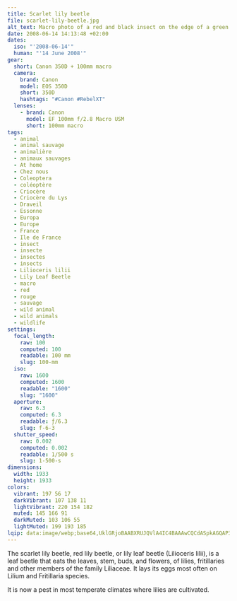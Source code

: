```yaml
---
title: Scarlet lily beetle
file: scarlet-lily-beetle.jpg
alt_text: Macro photo of a red and black insect on the edge of a green leaf
date: 2008-06-14 14:13:48 +02:00
dates:
  iso: "'2008-06-14'"
  human: "'14 June 2008'"
gear:
  short: Canon 350D + 100mm macro
  camera:
    brand: Canon
    model: EOS 350D
    short: 350D
    hashtags: "#Canon #RebelXT"
  lenses:
    - brand: Canon
      model: EF 100mm f/2.8 Macro USM
      short: 100mm macro
tags:
  - animal
  - animal sauvage
  - animalière
  - animaux sauvages
  - At home
  - Chez nous
  - Coleoptera
  - coléoptère
  - Criocère
  - Criocère du Lys
  - Draveil
  - Essonne
  - Europa
  - Europe
  - France
  - Ile de France
  - insect
  - insecte
  - insectes
  - insects
  - Lilioceris lilii
  - Lily Leaf Beetle
  - macro
  - red
  - rouge
  - sauvage
  - wild animal
  - wild animals
  - wildlife
settings:
  focal_length:
    raw: 100
    computed: 100
    readable: 100 mm
    slug: 100-mm
  iso:
    raw: 1600
    computed: 1600
    readable: "1600"
    slug: "1600"
  aperture:
    raw: 6.3
    computed: 6.3
    readable: ƒ/6.3
    slug: f-6-3
  shutter_speed:
    raw: 0.002
    computed: 0.002
    readable: 1/500 s
    slug: 1-500-s
dimensions:
  width: 1933
  height: 1933
colors:
  vibrant: 197 56 17
  darkVibrant: 107 138 11
  lightVibrant: 220 154 182
  muted: 145 166 91
  darkMuted: 103 106 55
  lightMuted: 199 193 185
lqip: data:image/webp;base64,UklGRjoBAABXRUJQVlA4IC4BAAAwCQCdASpkAGQAP3G20GK0v7U5o1maA/AuCUDfA3MSAEzJkCxFhTVufh7jEluw/pX5QkGN4BcKcHTxc5rMYBVYN0PkZm57Pg2LENF7Eebo4dlAAPTJ6/19yN3/hOUhEmJfbQIHKgFNklL6kzm7sJVe6MQ2nZF4q6Q9wYzpc50HDZlRUOCvZu681/m24aIke8YX/1M4/LNh+mSF6v4QVlM0JrhfX7s6F69Cb9dGBb03M1va0q3P724lNYcjnkx9eEUGJNml8tsZ/hIEnp7+mgDocfNL39fESWpTZniYAYxjKRW1MiK5qJDTDgf7wfMKT35263Edsxwohhs4E0n5SKJ9FNA5UiQOe69dWfYZ2LXgPrscWiyquTDe53/f4Xb5jDXvOXENnS214A1hcHAAAA==
---
```


The scarlet lily beetle, red lily beetle, or lily leaf beetle (Lilioceris lilii), is a leaf beetle that eats the leaves, stem, buds, and flowers, of lilies, fritillaries and other members of the family Liliaceae. It lays its eggs most often on Lilium and Fritillaria species.

It is now a pest in most temperate climates where lilies are cultivated.
